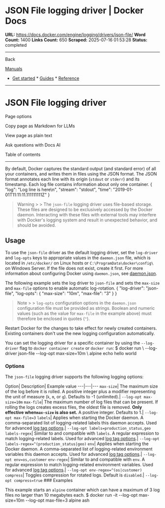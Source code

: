 # JSON File logging driver | Docker Docs

**URL:** https://docs.docker.com/engine/logging/drivers/json-file/
**Word Count:** 1400
**Links Count:** 650
**Scraped:** 2025-07-16 01:53:28
**Status:** completed

---

Back

[Manuals](https://docs.docker.com/manuals/)

  * [Get started](https://docs.docker.com/get-started/)   * [Guides](https://docs.docker.com/guides/)   * [Reference](https://docs.docker.com/reference/)

* * *

# JSON File logging driver

Page options

Copy page as Markdown for LLMs

View page as plain text

Ask questions with Docs AI

Table of contents

* * *

By default, Docker captures the standard output \(and standard error\) of all your containers, and writes them in files using the JSON format. The JSON format annotates each line with its origin \(`stdout` or `stderr`\) and its timestamp. Each log file contains information about only one container.               {       "log": "Log line is here\n",       "stream": "stdout",       "time": "2019-01-01T11:11:11.111111111Z"     }

> Warning >  > The `json-file` logging driver uses file-based storage. These files are designed to be exclusively accessed by the Docker daemon. Interacting with these files with external tools may interfere with Docker's logging system and result in unexpected behavior, and should be avoided.

## Usage

To use the `json-file` driver as the default logging driver, set the `log-driver` and `log-opts` keys to appropriate values in the `daemon.json` file, which is located in `/etc/docker/` on Linux hosts or `C:\ProgramData\docker\config\` on Windows Server. If the file does not exist, create it first. For more information about configuring Docker using `daemon.json`, see [daemon.json](https://docs.docker.com/reference/cli/dockerd/#daemon-configuration-file).

The following example sets the log driver to `json-file` and sets the `max-size` and `max-file` options to enable automatic log-rotation.               {       "log-driver": "json-file",       "log-opts": {         "max-size": "10m",         "max-file": "3"       }     }

> Note >  > `log-opts` configuration options in the `daemon.json` configuration file must be provided as strings. Boolean and numeric values \(such as the value for `max-file` in the example above\) must therefore be enclosed in quotes \(`"`\).

Restart Docker for the changes to take effect for newly created containers. Existing containers don't use the new logging configuration automatically.

You can set the logging driver for a specific container by using the `--log-driver` flag to `docker container create` or `docker run`:               $ docker run \           --log-driver json-file --log-opt max-size=10m \           alpine echo hello world     

### Options

The `json-file` logging driver supports the following logging options:

Option| Description| Example value   ---|---|---   `max-size`| The maximum size of the log before it is rolled. A positive integer plus a modifier representing the unit of measure \(`k`, `m`, or `g`\). Defaults to -1 \(unlimited\).| `--log-opt max-size=10m`   `max-file`| The maximum number of log files that can be present. If rolling the logs creates excess files, the oldest file is removed. **Only effective when`max-size` is also set.** A positive integer. Defaults to 1.| `--log-opt max-file=3`   `labels`| Applies when starting the Docker daemon. A comma-separated list of logging-related labels this daemon accepts. Used for advanced [log tag options](https://docs.docker.com/engine/logging/log_tags/).| `--log-opt labels=production_status,geo`   `labels-regex`| Similar to and compatible with `labels`. A regular expression to match logging-related labels. Used for advanced [log tag options](https://docs.docker.com/engine/logging/log_tags/).| `--log-opt labels-regex=^(production_status|geo)`   `env`| Applies when starting the Docker daemon. A comma-separated list of logging-related environment variables this daemon accepts. Used for advanced [log tag options](https://docs.docker.com/engine/logging/log_tags/).| `--log-opt env=os,customer`   `env-regex`| Similar to and compatible with `env`. A regular expression to match logging-related environment variables. Used for advanced [log tag options](https://docs.docker.com/engine/logging/log_tags/).| `--log-opt env-regex=^(os|customer)`   `compress`| Toggles compression for rotated logs. Default is `disabled`.| `--log-opt compress=true`      ### Examples

This example starts an `alpine` container which can have a maximum of 3 log files no larger than 10 megabytes each.               $ docker run -it --log-opt max-size=10m --log-opt max-file=3 alpine ash